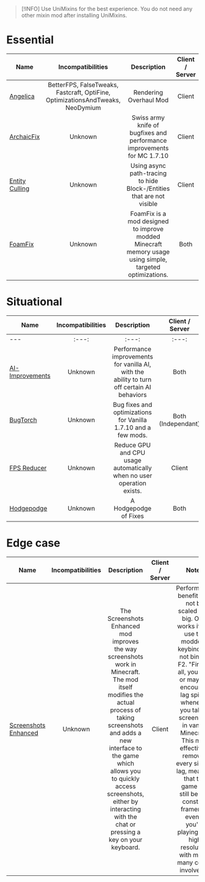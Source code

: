 > [!INFO]
> Use UniMixins for the best experience. You do not need any other mixin mod after installing UniMixins.

# Essential
| Name | Incompatibilities | Description | Client / Server | Notes |
| --- | :---: | :---: | :---: | :---: |
| [Angelica](https://modrinth.com/mod/angelica) | BetterFPS, FalseTweaks, Fastcraft, OptiFine, OptimizationsAndTweaks, NeoDymium  | Rendering Overhaul Mod | Client | N/A |
| [ArchaicFix](https://www.curseforge.com/minecraft/mc-mods/archaicfix) |  Unknown | Swiss army knife of bugfixes and performance improvements for MC 1.7.10  | Client | N/A |
| [Entity Culling](https://modrinth.com/mod/entityculling) | Unknown | Using async path-tracing to hide Block-/Entities that are not visible | Client | Might be redundant if you have Angelica installed |
| [FoamFix](https://modrinth.com/mod/foamfix) |  Unknown | FoamFix is a mod designed to improve modded Minecraft memory usage using simple, targeted optimizations. | Both | N/A |

# Situational
| Name | Incompatibilities | Description | Client / Server | Notes |
| --- | :---: | :---: | :---: | :---: |
| --- | :---: | :---: | :---: | :---: |
| [AI\-Improvements](https://modrinth.com/mod/ai-improvements) | Unknown | Performance improvements for vanilla AI, with the ability to turn off certain AI behaviors | Both | Best effective on the Server side, likely an edge case on Client. |
| [BugTorch](https://modrinth.com/mod/bugtorch) | Unknown | Bug fixes and optimizations for Vanilla 1.7.10 and a few mods. | Both (Independant) | Performance benefits might not scale as big. |
| [FPS Reducer](https://modrinth.com/mod/fps-reducer) |  Unknown | Reduce GPU and CPU usage automatically when no user operation exists. | Client | Similar to Dynamic FPS but also has support for older versions (pre-1.14). |
| [Hodgepodge](https://modrinth.com/mod/hodgepodge) | Unknown | A Hodgepodge of Fixes | Both | N/A |

# Edge case
| Name | Incompatibilities | Description | Client / Server | Notes |
| --- | :---: | :---: | :---: | :---: |
| [Screenshots Enhanced](https://www.curseforge.com/minecraft/mc-mods/screenshots-enhanced) |  Unknown | The Screenshots Enhanced mod improves the way screenshots work in Minecraft. The mod itself modifies the actual process of taking screenshots and adds a new interface to the game which allows you to quickly access screenshots, either by interacting with the chat or pressing a key on your keyboard. | Client | Performance benefit may not be scaled very big. Only works if you use the modder's keybind. Do not bind to F2. "First of all, you may or may not encounter lag spikes whenever you take a screenshot in vanilla Minecraft. This mod effectively removes every sign of lag, meaning that the game will still be at a constant framerate even if you're playing on a high resolution with many, many colors involved. " | 